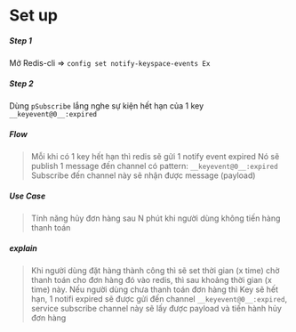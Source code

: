 # Set up

##### Step 1

Mở Redis-cli => `config set notify-keyspace-events Ex`

##### Step 2

Dùng `pSubscribe` lắng nghe sự kiện hết hạn của 1 key `__keyevent@0__:expired`

##### Flow

> Mỗi khi có 1 key hết hạn thì redis sẽ gửi 1 notify event expired
> Nó sẽ publish 1 message đến channel có pattern: `__keyevent@0__:expired`
> Subscribe đến channel này sẽ nhận được message (payload)

##### Use Case

> Tính năng hủy đơn hàng sau N phút khi người dùng không tiến hàng thanh toán

##### explain

> Khi người dùng đặt hàng thành công thì sẽ set thời gian (x time) chờ thanh toán cho đơn hàng đó vào redis, thì sau khoảng thời gian (x time) này. Nếu người dùng chưa thanh toán đơn hàng thì Key sẽ hết hạn, 1 notifi expired sẽ được gửi đến channel `__keyevent@0__:expired`, service subscribe channel này sẽ lấy được payload và tiến hành hủy đơn hàng
